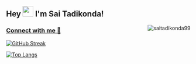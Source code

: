  ## Hey <img src="https://github.com/TheDudeThatCode/TheDudeThatCode/blob/master/Assets/Hi.gif" width="29">  I'm  Sai Tadikonda!
  
 <img align="right"  src="https://komarev.com/ghpvc/?username=saitadikonda99&label=Visitors%20&color=0e75b6&style=flat" alt="saitadikonda99" /> </p>
     
 
### [Connect with me 💬](https://linktr.ee/saitadikonda)


 
 [![GitHub Streak](https://streak-stats.demolab.com?user=saitadikonda99&theme=buefy&hide_border=true&date_format=M%20j%5B%2C%20Y%5D)](https://git.io/streak-stats)
 
 


[![Top Langs](https://github-readme-stats.vercel.app/api/top-langs/?username=saitadikonda99&layout=compact)](https://github.com/saitadikonda99/github-readme-stats)
 
